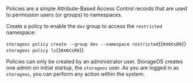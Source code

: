 Policies are a simple Attribute-Based Access Control records that are used to permission users (or groups) to namespaces.

Create a policy to enable the `dev` group to access the `restricted` namespace:

 `storageos policy create --group dev --namespace restricted`{{execute}}
 `storageos policy ls`{{execute}}

Policies can only be created by an administrator user. StorageOS creates one admin on initial startup, the `storageos` user. As you are logged in as `storageos`, you can perform any action within the system.
